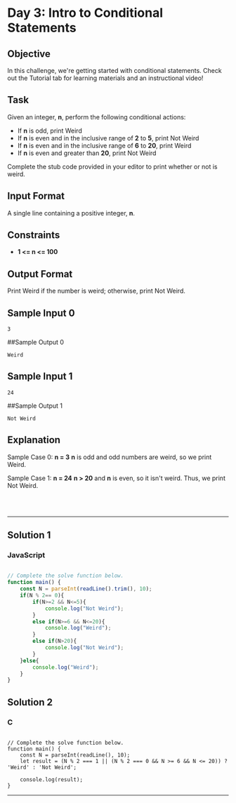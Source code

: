 # Day 3: Intro to Conditional Statements
## Objective

In this challenge, we're getting started with conditional statements. Check out the Tutorial tab for learning materials and an instructional video!


## Task

Given an integer, **n**, perform the following conditional actions:

- If **n** is odd, print Weird
- If **n** is even and in the inclusive range of **2** to **5**, print Not Weird
- If **n** is even and in the inclusive range of **6** to **20**, print Weird
- If **n** is even and greater than **20**, print Not Weird

Complete the stub code provided in your editor to print whether or not  is weird.


## Input Format

A single line containing a positive integer, **n**.


## Constraints
   
- **1 <= n <= 100**


## Output Format

Print Weird if the number is weird; otherwise, print Not Weird.


## Sample Input 0

```
3
```


##Sample Output 0

```
Weird
```

## Sample Input 1

```
24
```


##Sample Output 1

```
Not Weird
```


## Explanation

Sample Case 0: **n = 3**
**n** is odd and odd numbers are weird, so we print Weird.

Sample Case 1: **n = 24**
**n > 20** and **n** is even, so it isn't weird. Thus, we print Not Weird.
 

<br/>
<br/>

---

## Solution 1
### JavaScript

```javascript

// Complete the solve function below.
function main() {
    const N = parseInt(readLine().trim(), 10);
    if(N % 2== 0){
        if(N>=2 && N<=5){
            console.log("Not Weird");
        }
        else if(N>=6 && N<=20){
            console.log("Weird");
        }
        else if(N>20){
            console.log("Not Weird");
        }
    }else{
        console.log("Weird");
    }
}


```

## Solution 2
### C

```

// Complete the solve function below.
function main() {
    const N = parseInt(readLine(), 10);
    let result = (N % 2 === 1 || (N % 2 === 0 && N >= 6 && N <= 20)) ? 'Weird' : 'Not Weird';

    console.log(result);
}

```

---
